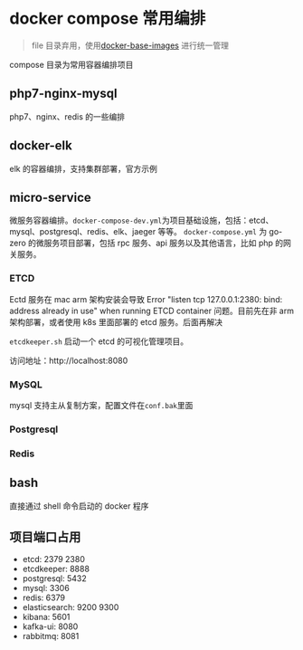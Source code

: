 # docker compose 常用编排

> file 目录弃用，使用[docker-base-images](https://github.com/KINGMJ/docker-base-images) 进行统一管理

compose 目录为常用容器编排项目

## php7-nginx-mysql

php7、nginx、redis 的一些编排

## docker-elk

elk 的容器编排，支持集群部署，官方示例

## micro-service

微服务容器编排。`docker-compose-dev.yml`为项目基础设施，包括：etcd、mysql、postgresql、redis、elk、jaeger 等等。
`docker-compose.yml` 为 go-zero 的微服务项目部署，包括 rpc 服务、api 服务以及其他语言，比如 php 的网关服务。

### ETCD

Ectd 服务在 mac arm 架构安装会导致 Error "listen tcp 127.0.0.1:2380: bind: address already in use" when running ETCD container 问题。目前先在非 arm 架构部署，或者使用 k8s 里面部署的 etcd 服务。后面再解决

`etcdkeeper.sh` 启动一个 etcd 的可视化管理项目。

访问地址：http://localhost:8080

### MySQL

mysql 支持主从复制方案，配置文件在`conf.bak`里面

### Postgresql

### Redis

## bash

直接通过 shell 命令启动的 docker 程序


## 项目端口占用

- etcd: 2379 2380
- etcdkeeper: 8888
- postgresql: 5432
- mysql: 3306
- redis: 6379
- elasticsearch: 9200 9300
- kibana: 5601
- kafka-ui: 8080
- rabbitmq: 8081
